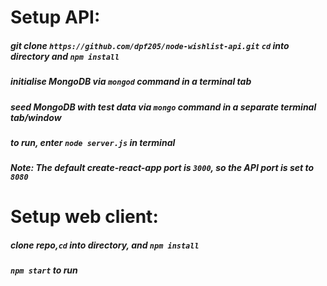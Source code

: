 # Setup API:

##### git clone `https://github.com/dpf205/node-wishlist-api.git` `cd` into directory and `npm install`

##### initialise MongoDB via `mongod` command  in a terminal tab

##### seed MongoDB with test data via `mongo` command in a separate terminal tab/window

##### to run, enter `node server.js` in terminal 

##### Note: The default create-react-app port is `3000`, so the API port is set to `8080`

# Setup web client:

##### clone repo,`cd` into directory, and `npm install`

##### `npm start` to run 
      